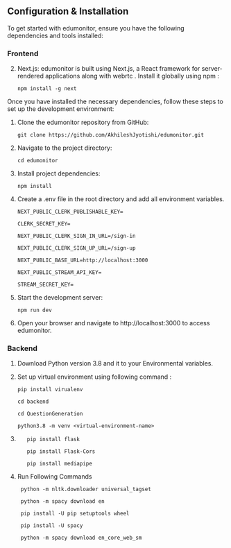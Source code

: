 
## Configuration & Installation


To get started with edumonitor, ensure you have the following dependencies and tools installed:

### Frontend

2. Next.js: edumonitor is built using Next.js, a React framework for server-rendered applications along with webrtc . Install it globally using npm :

   ```
   npm install -g next
   ```

Once you have installed the necessary dependencies, follow these steps to set up the development environment:

1. Clone the edumonitor repository from GitHub:
   ```
   git clone https://github.com/AkhileshJyotishi/edumonitor.git
   ```
2. Navigate to the project directory:
   ```
   cd edumonitor
   ```
3. Install project dependencies:
   ```
   npm install
   ```
4. Create a .env file in the root directory and add all environment variables.
   ```
   NEXT_PUBLIC_CLERK_PUBLISHABLE_KEY=

   CLERK_SECRET_KEY=
   
   NEXT_PUBLIC_CLERK_SIGN_IN_URL=/sign-in

   NEXT_PUBLIC_CLERK_SIGN_UP_URL=/sign-up

   NEXT_PUBLIC_BASE_URL=http://localhost:3000

   NEXT_PUBLIC_STREAM_API_KEY=

   STREAM_SECRET_KEY=
   ```
5. Start the development server:
   ```
   npm run dev
   ```
6. Open your browser and navigate to http://localhost:3000 to access edumonitor.

### Backend

1. Download Python version 3.8 and it to your Environmental variables.

2. Set up virtual environment using following command :
    ```
    pip install virualenv
    
    cd backend

    cd QuestionGeneration
    
    python3.8 -m venv <virtual-environment-name>

    ```
3.  ```
       pip install flask

       pip install Flask-Cors

       pip install mediapipe
    ```
4. Run Following Commands 
   ```
    python -m nltk.downloader universal_tagset
      
    python -m spacy download en

    pip install -U pip setuptools wheel

    pip install -U spacy

    python -m spacy download en_core_web_sm
   ```





